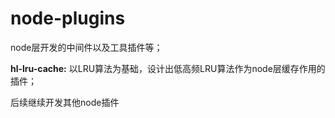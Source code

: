# node-plugins
node层开发的中间件以及工具插件等；

**hl-lru-cache:** 以LRU算法为基础，设计出低高频LRU算法作为node层缓存作用的插件；

后续继续开发其他node插件
